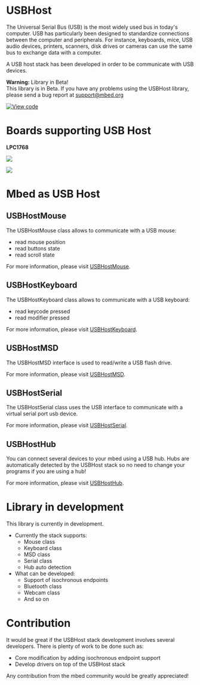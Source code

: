 # USBHost

The Universal Serial Bus (USB) is the most widely used bus in today's computer. USB has particularly been designed to standardize connections between the computer and peripherals. For instance, keyboards, mice, USB audio devices, printers, scanners, disk drives or cameras can use the same bus to exchange data with a computer.

A USB host stack has been developed in order to be communicate with USB devices.

<span class="warnings">**Warning:** Library in Beta! </br>This library is in Beta. If you have any problems using the USBHost library, please send a bug report at [support@mbed.org](support@mbed.org) </span> 

[![View code](https://www.mbed.com/embed/?type=library)](https://developer.mbed.org/users/mbed_official/code/USBHost/) 

# Boards supporting USB Host

**LPC1768** 
 
<span class="images">![](../../Images/LPC1768_pic.png)</span>

<span class="images">![](../../Images/LPC1768_drawing.png)</span>

# Mbed as USB Host

## USBHostMouse

The USBHostMouse class allows to communicate with a USB mouse:

* read mouse position
* read buttons state
* read scroll state

For more information, please visit [USBHostMouse](USBHostMouse.md).

## USBHostKeyboard

The USBHostKeyboard class allows to communicate with a USB keyboard:

* read keycode pressed
* read modifier pressed

For more information, please visit [USBHostKeyboard](USBHostKeyboard.md).

## USBHostMSD

The USBHostMSD interface is used to read/write a USB flash drive.

For more information, please visit [USBHostMSD](USBHostMSD.md).

## USBHostSerial

The USBHostSerial class uses the USB interface to communicate with a virtual serial port usb device.

For more information, please visit [USBHostSerial](USBHostSerial.md).

## USBHostHub

You can connect several devices to your mbed using a USB hub. Hubs are automatically detected by the USBHost stack so no need to change your programs if you are using a hub!

For more information, please visit [USBHostHub](USBHostHub.md).

# Library in development

This library is currently in development. 

* Currently the stack supports:
    * Mouse class
    * Keyboard class
    * MSD class
    * Serial class
    * Hub auto detection
* What can be developed:
    * Support of isochronous endpoints
    * Bluetooth class
    * Webcam class
    * And so on

# Contribution

It would be great if the USBHost stack development involves several developers. There is plenty of work to be done such as:

* Core modification by adding isochronous endpoint support
* Develop drivers on top of the USBHost stack

Any contribution from the mbed community would be greatly appreciated!
